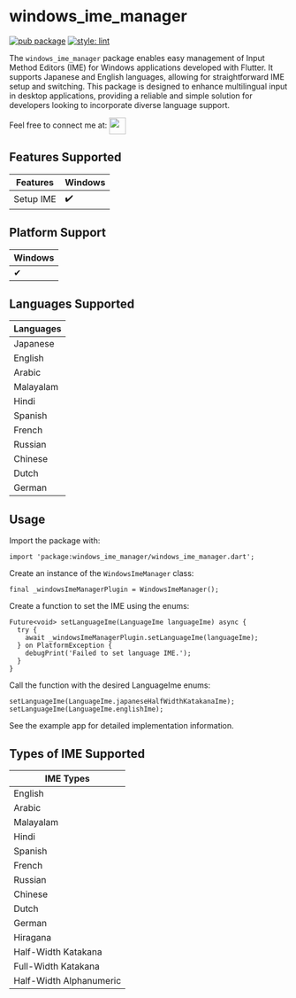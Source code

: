 # windows_ime_manager

[![pub package](https://img.shields.io/pub/v/windows_ime_manager.svg)](https://pub.dev/packages/windows_ime_manager)
[![style: lint](https://img.shields.io/badge/style-lint-4BC0F5.svg)](https://pub.dev/packages/lint)

The `windows_ime_manager` package enables easy management of Input Method Editors (IME) for Windows applications developed with Flutter. It supports Japanese and English languages, allowing for straightforward IME setup and switching. This package is designed to enhance multilingual input in desktop applications, providing a reliable and simple solution for developers looking to incorporate diverse language support.

Feel free to connect me at: [<img align="center" height="30" src="https://img.shields.io/badge/linkedin-blue.svg?&style=for-the-badge&logo=linkedin&logoColor=white" />][LinkedIn]

## Features Supported

| Features               | Windows |
|------------------------|---------|
| Setup IME          | :heavy_check_mark: |


## Platform Support

| Windows |
|---------|
| ✔       |

## Languages Supported

| Languages |
|-----------|
| Japanese  |
| English   |
| Arabic    |
| Malayalam   |
| Hindi     |
| Spanish  |
| French   |
| Russian  |
| Chinese  |
| Dutch   |
| German   |


## Usage

Import the package with:
```
import 'package:windows_ime_manager/windows_ime_manager.dart';
```

Create an instance of the `WindowsImeManager` class:
```
final _windowsImeManagerPlugin = WindowsImeManager();
```

Create a function to set the IME using the enums:
```
Future<void> setLanguageIme(LanguageIme languageIme) async {
  try {
    await _windowsImeManagerPlugin.setLanguageIme(languageIme);
  } on PlatformException {
    debugPrint('Failed to set language IME.');
  }
}
```

Call the function with the desired LanguageIme enums:
```
setLanguageIme(LanguageIme.japaneseHalfWidthKatakanaIme);
setLanguageIme(LanguageIme.englishIme);
```

See the example app for detailed implementation information.


## Types of IME Supported

| IME Types |
|-----------|
| English |
| Arabic  |
| Malayalam |
| Hindi  |
| Spanish |
| French |
| Russian |
| Chinese |
| Dutch |
| German |
| Hiragana |
| Half-Width Katakana |
| Full-Width Katakana |
| Half-Width Alphanumeric|




[linkedin]: https://www.linkedin.com/in/aiymenlatheef/

